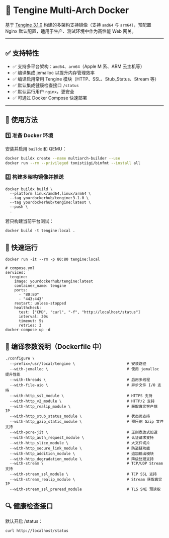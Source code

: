 # 🚀 Tengine Multi-Arch Docker 

基于 [Tengine 3.1.0](https://github.com/alibaba/tengine) 构建的多架构支持镜像（支持 `amd64` 与 `arm64`），预配置 Nginx 默认配置，适用于生产、测试环境中作为高性能 Web 网关。

---

## ✅ 支持特性

- ✅ 支持多平台架构：`amd64`、`arm64`（Apple M 系、ARM 云主机等）
- ✅ 编译集成 jemalloc 以提升内存管理效率
- ✅ 编译启用常用 Tengine 模块（HTTP、SSL、Stub_Status、Stream 等）
- ✅ 默认集成健康检查接口 `/status`
- ✅ 默认运行用户 `nginx`，更安全
- ✅ 可通过 Docker Compose 快速部署

---

## 🔧 使用方法

### 1️⃣ 准备 Docker 环境

安装并启用 `buildx` 和 QEMU：

```bash
docker buildx create --name multiarch-builder --use
docker run --rm --privileged tonistiigi/binfmt --install all
```

### **2️⃣ 构建多架构镜像并推送**

```
docker buildx build \
  --platform linux/amd64,linux/arm64 \
  --tag yourdockerhub/tengine:3.1.0 \
  --tag yourdockerhub/tengine:latest \
  --push \
  .
```

若只构建当前平台测试：

```
docker build -t tengine:local .
```

## **🚀 快速运行**

```
docker run -it --rm -p 80:80 tengine:local
```

```
# compose.yml
services:
  tengine:
    image: yourdockerhub/tengine:latest
    container_name: tengine
    ports:
      - "80:80"
      - "443:443"
    restart: unless-stopped
    healthcheck:
      test: ["CMD", "curl", "-f", "http://localhost/status"]
      interval: 30s
      timeout: 5s
      retries: 3
docker-compose up -d
```

## **🧱 编译参数说明（Dockerfile 中）**

```
./configure \
  --prefix=/usr/local/tengine \                       # 安装路径
  --with-jemalloc \                                   # 使用 jemalloc 提升性能
  --with-threads \                                    # 启用多线程
  --with-file-aio \                                   # 异步文件 I/O 支持
  --with-http_ssl_module \                            # HTTPS 支持
  --with-http_v2_module \                             # HTTP/2 支持
  --with-http_realip_module \                         # 获取真实客户端 IP
  --with-http_stub_status_module \                    # 状态页支持
  --with-http_gzip_static_module \                    # 预压缩 Gzip 文件支持
  --with-pcre-jit \                                   # 正则表达式加速
  --with-http_auth_request_module \                   # 认证请求支持
  --with-http_slice_module \                          # 大文件切片
  --with-http_secure_link_module \                    # 防盗链功能
  --with-http_addition_module \                       # 追加输出模块
  --with-http_degradation_module \                    # 降级处理支持
  --with-stream \                                     # TCP/UDP Stream 支持
  --with-stream_ssl_module \                          # TCP SSL 支持
  --with-stream_realip_module \                       # Stream 获取真实 IP
  --with-stream_ssl_preread_module                    # TLS SNI 预读取
```

## **🔍 健康检查接口**

默认开启 /status：

```
curl http://localhost/status
```



